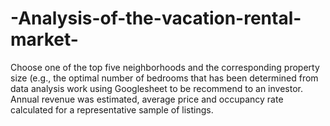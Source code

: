 # -Analysis-of-the-vacation-rental-market-
Choose one of the top five neighborhoods and the corresponding property size (e.g., the optimal number of bedrooms that has been determined from data analysis work using Googlesheet  to be recommend to an investor. Annual revenue was estimated, average price and occupancy rate calculated for a representative sample of listings.
